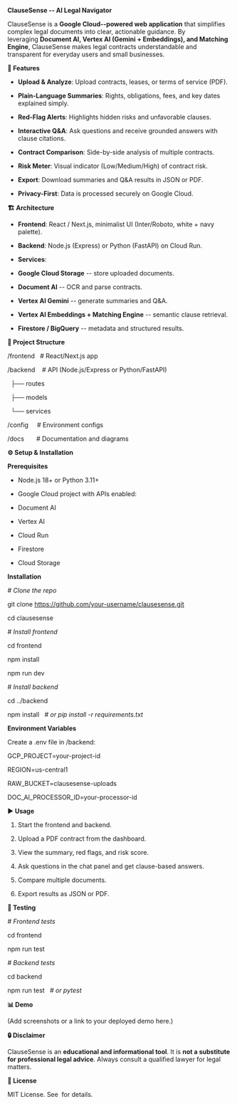 **ClauseSense -- AI Legal Navigator**

ClauseSense is a **Google Cloud--powered web application** that simplifies complex legal documents into clear, actionable guidance. By leveraging **Document AI, Vertex AI (Gemini + Embeddings), and Matching Engine**, ClauseSense makes legal contracts understandable and transparent for everyday users and small businesses.

**🚀 Features**

-  **Upload & Analyze**: Upload contracts, leases, or terms of service (PDF).

-  **Plain-Language Summaries**: Rights, obligations, fees, and key dates explained simply.

-  **Red-Flag Alerts**: Highlights hidden risks and unfavorable clauses.

-  **Interactive Q&A**: Ask questions and receive grounded answers with clause citations.

-  **Contract Comparison**: Side-by-side analysis of multiple contracts.

-  **Risk Meter**: Visual indicator (Low/Medium/High) of contract risk.

-  **Export**: Download summaries and Q&A results in JSON or PDF.

-  **Privacy-First**: Data is processed securely on Google Cloud.

**🏗️ Architecture**

-  **Frontend**: React / Next.js, minimalist UI (Inter/Roboto, white + navy palette).

-  **Backend**: Node.js (Express) or Python (FastAPI) on Cloud Run.

-  **Services**:

-  **Google Cloud Storage** -- store uploaded documents.

-  **Document AI** -- OCR and parse contracts.

-  **Vertex AI Gemini** -- generate summaries and Q&A.

-  **Vertex AI Embeddings + Matching Engine** -- semantic clause retrieval.

-  **Firestore / BigQuery** -- metadata and structured results.

**📂 Project Structure**

/frontend   # React/Next.js app

/backend    # API (Node.js/Express or Python/FastAPI)

  ├── routes

  ├── models

  └── services

/config     # Environment configs

/docs       # Documentation and diagrams

**⚙️ Setup & Installation**

**Prerequisites**

-  Node.js 18+ or Python 3.11+

-  Google Cloud project with APIs enabled:

-  Document AI

-  Vertex AI

-  Cloud Run

-  Firestore

-  Cloud Storage

**Installation**

*# Clone the repo*

git clone https://github.com/your-username/clausesense.git

cd clausesense

*# Install frontend*

cd frontend

npm install

npm run dev

*# Install backend*

cd ../backend

npm install   *# or pip install -r requirements.txt*

**Environment Variables**

Create a .env file in /backend:

GCP_PROJECT=your-project-id

REGION=us-central1

RAW_BUCKET=clausesense-uploads

DOC_AI_PROCESSOR_ID=your-processor-id

**▶️ Usage**

1.  Start the frontend and backend.

2.  Upload a PDF contract from the dashboard.

3.  View the summary, red flags, and risk score.

4.  Ask questions in the chat panel and get clause-based answers.

5.  Compare multiple documents.

6.  Export results as JSON or PDF.

**🧪 Testing**

*# Frontend tests*

cd frontend

npm run test

*# Backend tests*

cd backend

npm run test   *# or pytest*

**📊 Demo**

(Add screenshots or a link to your deployed demo here.)

**🔒 Disclaimer**

ClauseSense is an **educational and informational tool**. It is **not a substitute for professional legal advice**. Always consult a qualified lawyer for legal matters.

**📜 License**

MIT License. See <LICENSE> for details.
